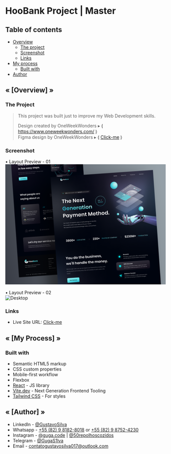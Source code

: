 # HooBank Project | Master
<h2>Table of contents</h2>

- [Overview](#overview)
  - [The project](#the-project)
  - [Screenshot](#screenshot)
  - [Links](#links)
- [My process](#my-process)
  - [Built with](#built-with)
- [Author](#author)


<h2 id="overview"><strong>« [Overview] »</strong></h2>

<h3 id="the-project"><strong>The Project</strong></h3>

> This project was built just to improve my Web Development skills.
>
> Design created by OneWeekWonders ▸ ⟬ https://www.oneweekwonders.com/ ⟭                                                                                                                              
> Figma design by OneWeekWonders ▸ ⟬ [Click-me](https://www.figma.com/file/bUGIPys15E78w9bs1l4tgS/HooBank?node-id=1%3A31) ⟭

<h3 id="screenshot"><strong>Screenshot</strong></h3>

• Layout Preview - 01 <br>
![Desktop](./public/design/Desktop-Preview.png)

• Layout Preview - 02 <br>
![Desktop](./public/design/Full_Page-Preview.png)

<h3 id="links"><strong>Links</strong></h3>

- Live Site URL: [Click-me](https://hoobank-master.vercel.app/)

<h2 id="my-process"><strong>« [My Process] »</strong></h2>

<h3 id="built-with"><strong>Built with</strong></h3>

- Semantic HTML5 markup
- CSS custom properties
- Mobile-first workflow
- Flexbox
- [React](https://reactjs.org/) - JS library
- [Vite.dev](https://vitejs.dev/) - Next Generation Frontend Tooling
- [Tailwind CSS](https://tailwindcss.com/) - For styles

<h2 id="author"><strong>« [Author] »</strong></h2>

- LinkedIn - [@GustavoSilva](https://www.linkedin.com/in/guga-silva-124706233/)
- Whatsapp - [+55 (82) 9 8182-8018](https://wa.me/558281828018) or [+55 (82) 9 8752-4230](https://wa.me/558287524230)
- Instagram - [@guga.code](https://www.instagram.com/guga.code/) | [@50repolhoscozidos](https://www.instagram.com/50repolhoscozidos/)
- Telegram - [@GugaS1lva](https://t.me/GugaS1lva)
- Email - [contatogustavosilva017@outlook.com](mailto:contatogustavosilva017@outlook.com)
